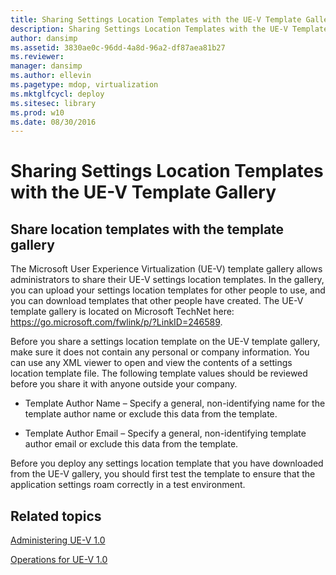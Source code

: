 ```yaml
---
title: Sharing Settings Location Templates with the UE-V Template Gallery
description: Sharing Settings Location Templates with the UE-V Template Gallery
author: dansimp
ms.assetid: 3830ae0c-96dd-4a8d-96a2-df87aea81b27
ms.reviewer: 
manager: dansimp
ms.author: ellevin
ms.pagetype: mdop, virtualization
ms.mktglfcycl: deploy
ms.sitesec: library
ms.prod: w10
ms.date: 08/30/2016
---
```



# Sharing Settings Location Templates with the UE-V Template Gallery


## Share location templates with the template gallery


The Microsoft User Experience Virtualization (UE-V) template gallery allows administrators to share their UE-V settings location templates. In the gallery, you can upload your settings location templates for other people to use, and you can download templates that other people have created. The UE-V template gallery is located on Microsoft TechNet here: <https://go.microsoft.com/fwlink/p/?LinkID=246589>.

Before you share a settings location template on the UE-V template gallery, make sure it does not contain any personal or company information. You can use any XML viewer to open and view the contents of a settings location template file. The following template values should be reviewed before you share it with anyone outside your company.

-   Template Author Name – Specify a general, non-identifying name for the template author name or exclude this data from the template.

-   Template Author Email – Specify a general, non-identifying template author email or exclude this data from the template.

Before you deploy any settings location template that you have downloaded from the UE-V gallery, you should first test the template to ensure that the application settings roam correctly in a test environment.

## Related topics


[Administering UE-V 1.0](administering-ue-v-10.md)

[Operations for UE-V 1.0](operations-for-ue-v-10.md)

 

 





